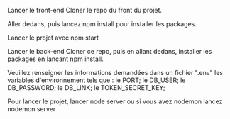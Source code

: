 Lancer le front-end
Cloner le repo du front du projet.

Aller dedans, puis lancez npm install pour installer les packages.

Lancer le projet avec npm start

Lancer le back-end
Cloner ce repo, puis en allant dedans, installer les packages en lançant npm install.

Veuillez renseigner les informations demandées dans un fichier ".env" les variables d'environnement tels que :
le PORT;
le DB_USER;
le DB_PASSWORD;
le DB_LINK;
le TOKEN_SECRET_KEY;

Pour lancer le projet, lancer node server ou si vous avez nodemon lancez nodemon server
